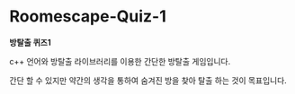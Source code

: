 # Roomescape-Quiz-1

**방탈출 퀴즈1**

c++ 언어와 방탈출 라이브러리를 이용한 간단한 방탈출 게임입니다.

간단 할 수 있지만 약간의 생각을 통하여 숨겨진 방을 찾아 탈출 하는 것이 목표입니다.
